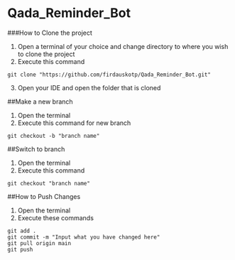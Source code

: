 # Qada_Reminder_Bot

###How to Clone the project

1. Open a terminal of your choice and change directory to where you wish to clone the project
2. Execute this command

```
git clone "https://github.com/firdauskotp/Qada_Reminder_Bot.git"
```

3. Open your IDE and open the folder that is cloned

##Make a new branch

1. Open the terminal
2. Execute this command for new branch

```
git checkout -b "branch name"
```

##Switch to branch

1. Open the terminal
2. Execute this command

```
git checkout "branch name"
```

##How to Push Changes

1. Open the terminal
2. Execute these commands

```
git add .
git commit -m "Input what you have changed here"
git pull origin main
git push
```